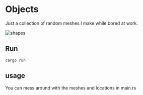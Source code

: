 # Objects

Just a collection of random meshes I make while bored at work.

![shapes](shapes.gif)

## Run

`cargo run`

## usage

You can mess around with the meshes and locations in main.rs